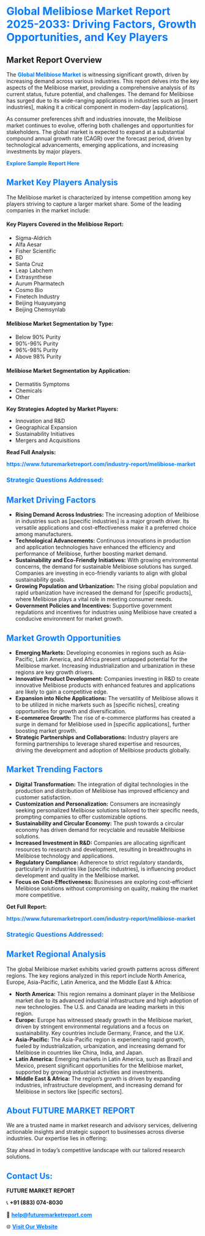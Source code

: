<h1 style="color: #007BFF;">Global Melibiose Market Report 2025-2033: Driving Factors, Growth Opportunities, and Key Players</h1>

<section id="overview">
<h2>Market Report Overview</h2>
<p>The <a href="https://www.futuremarketreport.com/industry-report/melibiose-market" style="color: #007BFF; text-decoration: none;"><strong>Global Melibiose Market</strong></a> is witnessing significant growth, driven by increasing demand across various industries. This report delves into the key aspects of the Melibiose market, providing a comprehensive analysis of its current status, future potential, and challenges. The demand for Melibiose has surged due to its wide-ranging applications in industries such as [insert industries], making it a critical component in modern-day [applications].</p>
<p>As consumer preferences shift and industries innovate, the Melibiose market continues to evolve, offering both challenges and opportunities for stakeholders. The global market is expected to expand at a substantial compound annual growth rate (CAGR) over the forecast period, driven by technological advancements, emerging applications, and increasing investments by major players.</p>
</section>

<section id="overview">
<p><a href="https://www.futuremarketreport.com/request-sample/reportId=53648" style="color: #007BFF; text-decoration: none;"><strong>Explore Sample Report Here</strong></a></p>
</section>

<section id="key-players">
<h2 style="color: #007BFF;">Market Key Players Analysis</h2>
<p>The Melibiose market is characterized by intense competition among key players striving to capture a larger market share. Some of the leading companies in the market include:</p>
<h4>Key Players Covered in the Melibiose Report:</h4>
<ul><li>Sigma-Aldrich</li><li>Alfa Aesar</li><li>Fisher Scientific</li><li>BD</li><li>Santa Cruz</li><li>Leap Labchem</li><li>Extrasynthese</li><li>Aurum Pharmatech</li><li>Cosmo Bio</li><li>Finetech Industry</li><li>Beijing Huayueyang</li><li>Beijing Chemsynlab</li></ul>
<h4>Melibiose Market Segmentation by Type:</h4>
<ul><li>Below 90% Purity</li><li>90%-96% Purity</li><li>96%-98% Purity</li><li>Above 98% Purity</li></ul>

<h4>Melibiose Market Segmentation by Application:</h4>
<ul><li>Dermatitis Symptoms</li><li>Chemicals</li><li>Other</li></ul>
<p><strong>Key Strategies Adopted by Market Players:</strong></p>
<ul>
<li>Innovation and R&D</li>
<li>Geographical Expansion</li>
<li>Sustainability Initiatives</li>
<li>Mergers and Acquisitions</li>
</ul>
</section>

<section>
<p><strong>Read Full Analysis: </strong></p><a href="https://www.futuremarketreport.com/industry-report/melibiose-market" style="color: #007BFF; text-decoration: none;"><strong>https://www.futuremarketreport.com/industry-report/melibiose-market</strong></a>
<h3 style="color: #007BFF;">Strategic Questions Addressed:</h3>
</section>

<section id="driving-factors">
<h2 style="color: #007BFF;">Market Driving Factors</h2>
<ul>
<li><strong>Rising Demand Across Industries:</strong> The increasing adoption of Melibiose in industries such as [specific industries] is a major growth driver. Its versatile applications and cost-effectiveness make it a preferred choice among manufacturers.</li>
<li><strong>Technological Advancements:</strong> Continuous innovations in production and application technologies have enhanced the efficiency and performance of Melibiose, further boosting market demand.</li>
<li><strong>Sustainability and Eco-Friendly Initiatives:</strong> With growing environmental concerns, the demand for sustainable Melibiose solutions has surged. Companies are investing in eco-friendly variants to align with global sustainability goals.</li>
<li><strong>Growing Population and Urbanization:</strong> The rising global population and rapid urbanization have increased the demand for [specific products], where Melibiose plays a vital role in meeting consumer needs.</li>
<li><strong>Government Policies and Incentives:</strong> Supportive government regulations and incentives for industries using Melibiose have created a conducive environment for market growth.</li>
</ul>
</section>

<section id="growth-opportunities">
<h2 style="color: #007BFF;">Market Growth Opportunities</h2>
<ul>
<li><strong>Emerging Markets:</strong> Developing economies in regions such as Asia-Pacific, Latin America, and Africa present untapped potential for the Melibiose market. Increasing industrialization and urbanization in these regions are key growth drivers.</li>
<li><strong>Innovative Product Development:</strong> Companies investing in R&D to create innovative Melibiose products with enhanced features and applications are likely to gain a competitive edge.</li>
<li><strong>Expansion into Niche Applications:</strong> The versatility of Melibiose allows it to be utilized in niche markets such as [specific niches], creating opportunities for growth and diversification.</li>
<li><strong>E-commerce Growth:</strong> The rise of e-commerce platforms has created a surge in demand for Melibiose used in [specific applications], further boosting market growth.</li>
<li><strong>Strategic Partnerships and Collaborations:</strong> Industry players are forming partnerships to leverage shared expertise and resources, driving the development and adoption of Melibiose products globally.</li>
</ul>
</section>

<section id="trending-factors">
<h2 style="color: #007BFF;">Market Trending Factors</h2>
<ul>
<li><strong>Digital Transformation:</strong> The integration of digital technologies in the production and distribution of Melibiose has improved efficiency and customer satisfaction.</li>
<li><strong>Customization and Personalization:</strong> Consumers are increasingly seeking personalized Melibiose solutions tailored to their specific needs, prompting companies to offer customizable options.</li>
<li><strong>Sustainability and Circular Economy:</strong> The push towards a circular economy has driven demand for recyclable and reusable Melibiose solutions.</li>
<li><strong>Increased Investment in R&D:</strong> Companies are allocating significant resources to research and development, resulting in breakthroughs in Melibiose technology and applications.</li>
<li><strong>Regulatory Compliance:</strong> Adherence to strict regulatory standards, particularly in industries like [specific industries], is influencing product development and quality in the Melibiose market.</li>
<li><strong>Focus on Cost-Effectiveness:</strong> Businesses are exploring cost-efficient Melibiose solutions without compromising on quality, making the market more competitive.</li>
</ul>
</section>

<section>
<p><strong>Get Full Report: </strong></p><a href="https://www.futuremarketreport.com/industry-report/melibiose-market" style="color: #007BFF; text-decoration: none;"><strong>https://www.futuremarketreport.com/industry-report/melibiose-market</strong></a>
<h3 style="color: #007BFF;">Strategic Questions Addressed:</h3>
</section>


<section id="regional-analysis">
<h2 style="color: #007BFF;">Market Regional Analysis</h2>
<p>The global Melibiose market exhibits varied growth patterns across different regions. The key regions analyzed in this report include North America, Europe, Asia-Pacific, Latin America, and the Middle East & Africa:</p>
<ul>
<li><strong>North America:</strong> This region remains a dominant player in the Melibiose market due to its advanced industrial infrastructure and high adoption of new technologies. The U.S. and Canada are leading markets in this region.</li>
<li><strong>Europe:</strong> Europe has witnessed steady growth in the Melibiose market, driven by stringent environmental regulations and a focus on sustainability. Key countries include Germany, France, and the U.K.</li>
<li><strong>Asia-Pacific:</strong> The Asia-Pacific region is experiencing rapid growth, fueled by industrialization, urbanization, and increasing demand for Melibiose in countries like China, India, and Japan.</li>
<li><strong>Latin America:</strong> Emerging markets in Latin America, such as Brazil and Mexico, present significant opportunities for the Melibiose market, supported by growing industrial activities and investments.</li>
<li><strong>Middle East & Africa:</strong> The region’s growth is driven by expanding industries, infrastructure development, and increasing demand for Melibiose in sectors like [specific sectors].</li>
</ul>
</section>

<footer>
<h2 style="color: #007BFF;">About FUTURE MARKET REPORT</h2>
<p>We are a trusted name in market research and advisory services, delivering actionable insights and strategic support to businesses across diverse industries. Our expertise lies in offering:</p>

<p>Stay ahead in today’s competitive landscape with our tailored research solutions.</p>

<h2 style="color: #007BFF;">Contact Us:</h2>
<p><strong>FUTURE MARKET REPORT</strong></p>
<p>📞 <strong>+91 (883) 074-8030</strong></p>
<p>📧 <strong><a href="mailto:help@futuremarketreport.com" style="color: #007BFF;">help@futuremarketreport.com</a></strong></p>
<p>🌐 <strong><a href="https://www.futuremarketreport.com/" style="color: #007BFF;">Visit Our Website</a></strong></p>
</footer>